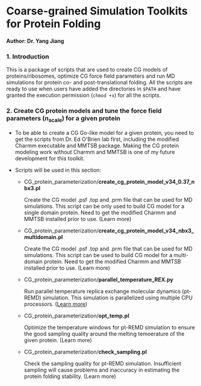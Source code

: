 # Coarse-grained Simulation Toolkits for Protein Folding
#### Author: Dr. Yang Jiang

### 1. Introduction
This is a package of scripts that are used to create CG models of proteins/ribosomes, optimize CG force field parameters and run MD simulations for protein co- and post-translational folding. All the scripts are ready to use when users have added the directories in `$PATH` and have granted the execution permission (`chmod +x`) for all the scripts. 

### 2. Create CG protein models and tune the force field parameters (*n*<sub>scale</sub>) for a given protein
- To be able to create a CG Go-like model for a given protein, you need to get the scripts from Dr. Ed O'Brien lab first, including the modified Charmm executable and MMTSB package. Making the CG protein modeling work without Charmm and MMTSB is one of my future development for this toolkit.

- Scripts will be used in this section:
  - CG_protein_parameterization/**create_cg_protein_model_v34_0.37_nbx3.pl**
    
    Create the CG model .psf .top and .prm file that can be used for MD simulations. This script can be only used to build CG model for a single domain protein. Need to get the modified Charmm and MMTSB installed prior to use. (Learn more)
  - CG_protein_parameterization/**create_cg_protein_model_v34_nbx3_multidomain.pl**
    
    Create the CG model .psf .top and .prm file that can be used for MD simulations. This script can be used to build CG model for a multi-domain protein. Need to get the modified Charmm and MMTSB installed prior to use. (Learn more)
  - CG_protein_parameterization/**parallel_temperature_REX.py**
    
    Run parallel temperature replica exchange molecular dynamics (pt-REMD) simulation. This simulation is parallelized using multiple CPU processors. ([Learn more](../../parallel_temperature_REX))
  - CG_protein_parameterization/**opt_temp.pl**
  
    Optimize the temperature windows for pt-REMD simulation to ensure the good sampling quality around the melting temoerature of the given protein. (Learn more)
  - CG_protein_parameterization/**check_sampling.pl**
  
    Check the sampling quality for pt-REMD simulation. Insufficient sampling will cause problems and inaccuracy in estimating the protein folding stability. (Learn more)
